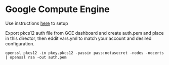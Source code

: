Google Compute Engine
=====================

Use instructions [here](http://docs.ansible.com/guide_gce.html) to setup

Export pkcs12 auth file from GCE dashboard and create auth.pem and place in this director, then eddit vars.yml to match your account and desired configuration.
```
openssl pkcs12 -in pkey.pkcs12 -passin pass:notasecret -nodes -nocerts | openssl rsa -out auth.pem
```
